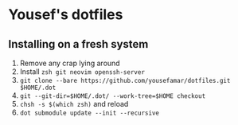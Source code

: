 # Yousef's dotfiles

## Installing on a fresh system

1. Remove any crap lying around
2. Install `zsh git neovim openssh-server`
3. `git clone --bare https://github.com/yousefamar/dotfiles.git $HOME/.dot`
4. `git --git-dir=$HOME/.dot/ --work-tree=$HOME checkout`
5. `chsh -s $(which zsh)` and reload
6. `dot submodule update --init --recursive`
